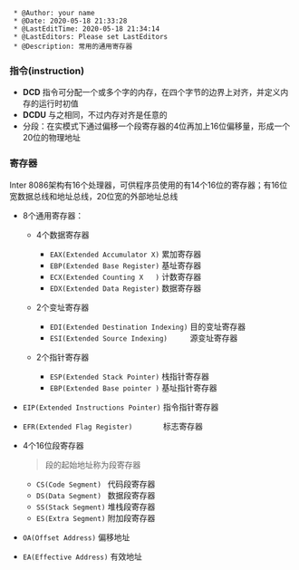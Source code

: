 ```
 * @Author: your name
 * @Date: 2020-05-18 21:33:28
 * @LastEditTime: 2020-05-18 21:34:14
 * @LastEditors: Please set LastEditors
 * @Description: 常用的通用寄存器
```
### 指令(instruction)
- **DCD**  指令可分配一个或多个字的内存，在四个字节的边界上对齐，并定义内存的运行时初值
- **DCDU** 与之相同，不过内存对齐是任意的
- 分段：在实模式下通过偏移一个段寄存器的4位再加上16位偏移量，形成一个20位的物理地址


### 寄存器 
Inter 8086架构有16个处理器，可供程序员使用的有14个16位的寄存器；有16位宽数据总线和地址总线，20位宽的外部地址总线
- 8个通用寄存器：
  - 4个数据寄存器
    - `EAX(Extended Accumulator X)`	 累加寄存器
    - `EBP(Extended Base Register)`	 基址寄存器
    - `ECX(Extended Counting X	 )`  计数寄存器
    - `EDX(Extended Data Register)`  数据寄存器
    

  - 2个变址寄存器
    - `EDI(Extended Destination Indexing)`  目的变址寄存器
    - `ESI(Extended Source Indexing)     `  源变址寄存器
  - 2个指针寄存器
    - `ESP(Extended Stack Pointer)`	栈指针寄存器
    - `EBP(Extended Base pointer )`  基址指针寄存器


- `EIP(Extended Instructions Pointer)`	指令指针寄存器 
- `EFR(Extended Flag Register)       `   标志寄存器
- 4个16位段寄存器 
  > 段的起始地址称为段寄存器 
  - `CS(Code Segment) ` 代码段寄存器 
  - `DS(Data Segment) ` 数据段寄存器 
  - `SS(Stack Segment)` 堆栈段寄存器 
  - `ES(Extra Segment)` 附加段寄存器 


- `OA(Offset Address)` 偏移地址
- `EA(Effective Address)` 有效地址









